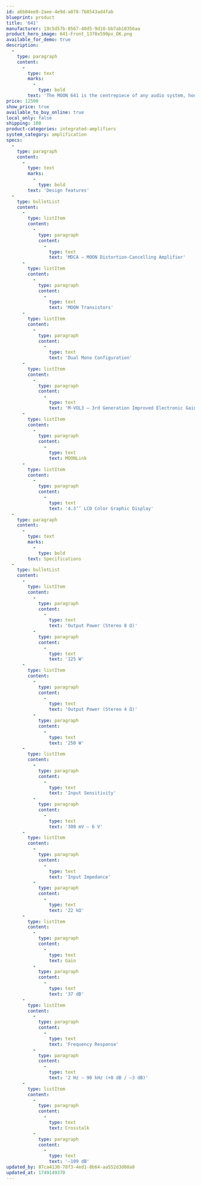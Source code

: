 ```yaml
---
id: a6b04ee0-2aee-4e9d-a078-7b8543ad4fab
blueprint: product
title: '641'
manufacturer: 19c5d57b-0567-40d5-9d10-bb7ab10356aa
product_hero_image: 641-Front_1370x590px_OK.png
available_for_demo: true
description:
  -
    type: paragraph
    content:
      -
        type: text
        marks:
          -
            type: bold
        text: 'The MOON 641 is the centrepiece of any audio system, housing a preamplifier and a power amplifier in a single unit. This thrilling entry point to the North Collection is a truly stunning integrated amplifier showcasing premium MOON design and the latest audio technologies.'
price: 12500
show_price: true
available_to_buy_online: true
local_only: false
shipping: 100
product-categories: integrated-amplifiers
system_category: amplification
specs:
  -
    type: paragraph
    content:
      -
        type: text
        marks:
          -
            type: bold
        text: 'Design features'
  -
    type: bulletList
    content:
      -
        type: listItem
        content:
          -
            type: paragraph
            content:
              -
                type: text
                text: 'MDCA – MOON Distortion-Cancelling Amplifier'
      -
        type: listItem
        content:
          -
            type: paragraph
            content:
              -
                type: text
                text: 'MOON Transistors'
      -
        type: listItem
        content:
          -
            type: paragraph
            content:
              -
                type: text
                text: 'Dual Mono Configuration'
      -
        type: listItem
        content:
          -
            type: paragraph
            content:
              -
                type: text
                text: 'M-VOL3 – 3rd Generation Improved Electronic Gain Control'
      -
        type: listItem
        content:
          -
            type: paragraph
            content:
              -
                type: text
                text: MOONLink
      -
        type: listItem
        content:
          -
            type: paragraph
            content:
              -
                type: text
                text: '4.3’’ LCD Color Graphic Display'
  -
    type: paragraph
    content:
      -
        type: text
        marks:
          -
            type: bold
        text: Specifications
  -
    type: bulletList
    content:
      -
        type: listItem
        content:
          -
            type: paragraph
            content:
              -
                type: text
                text: 'Output Power (Stereo 8 Ω)'
          -
            type: paragraph
            content:
              -
                type: text
                text: '125 W'
      -
        type: listItem
        content:
          -
            type: paragraph
            content:
              -
                type: text
                text: 'Output Power (Stereo 4 Ω)'
          -
            type: paragraph
            content:
              -
                type: text
                text: '250 W'
      -
        type: listItem
        content:
          -
            type: paragraph
            content:
              -
                type: text
                text: 'Input Sensitivity'
          -
            type: paragraph
            content:
              -
                type: text
                text: '300 mV – 6 V'
      -
        type: listItem
        content:
          -
            type: paragraph
            content:
              -
                type: text
                text: 'Input Impedance'
          -
            type: paragraph
            content:
              -
                type: text
                text: '22 kΩ'
      -
        type: listItem
        content:
          -
            type: paragraph
            content:
              -
                type: text
                text: Gain
          -
            type: paragraph
            content:
              -
                type: text
                text: '37 dB'
      -
        type: listItem
        content:
          -
            type: paragraph
            content:
              -
                type: text
                text: 'Frequency Response'
          -
            type: paragraph
            content:
              -
                type: text
                text: '2 Hz – 90 kHz (+0 dB / –3 dB)'
      -
        type: listItem
        content:
          -
            type: paragraph
            content:
              -
                type: text
                text: Crosstalk
          -
            type: paragraph
            content:
              -
                type: text
                text: '–109 dB'
updated_by: 87ca4130-78f3-4ed1-8b64-aa552d3d08a8
updated_at: 1749149370
---
```

